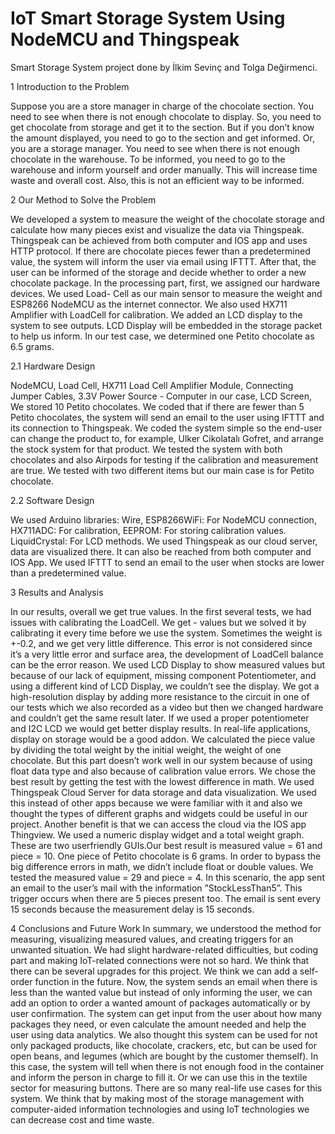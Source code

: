 # IoT Smart Storage System Using NodeMCU and Thingspeak

Smart Storage System project done by İlkim Sevinç and Tolga Değirmenci.

1 Introduction to the Problem

Suppose you are a store manager in charge of the
chocolate section. You need to see when there is
not enough chocolate to display. So, you need to
get chocolate from storage and get it to the section.
But if you don’t know the amount displayed, you
need to go to the section and get informed.
Or, you are a storage manager. You need to see
when there is not enough chocolate in the warehouse.
To be informed, you need to go to the warehouse
and inform yourself and order manually.
This will increase time waste and overall cost.
Also, this is not an efficient way to be informed.

2 Our Method to Solve the Problem

We developed a system to measure the weight
of the chocolate storage and calculate how many
pieces exist and visualize the data via Thingspeak.
Thingspeak can be achieved from both computer
and IOS app and uses HTTP protocol. If there
are chocolate pieces fewer than a predetermined
value, the system will inform the user via email
using IFTTT. After that, the user can be informed
of the storage and decide whether to order a new
chocolate package. In the processing part, first,
we assigned our hardware devices. We used Load-
Cell as our main sensor to measure the weight and
ESP8266 NodeMCU as the internet connector. We
also used HX711 Amplifier with LoadCell for calibration.
We added an LCD display to the system to
see outputs. LCD Display will be embedded in the
storage packet to help us inform. In our test case,
we determined one Petito chocolate as 6.5 grams.

2.1 Hardware Design

NodeMCU, Load Cell, HX711 Load Cell Amplifier
Module, Connecting Jumper Cables, 3.3V
Power Source - Computer in our case, LCD
Screen,
We stored 10 Petito chocolates. We coded that if
there are fewer than 5 Petito chocolates, the system
will send an email to the user using IFTTT and its
connection to Thingspeak. We coded the system simple 
so the end-user can change the product to,
for example, Ulker Cikolatalı Gofret, and arrange
the stock system for that product. We tested the
system with both chocolates and also Airpods for
testing if the calibration and measurement are true.
We tested with two different items but our main
case is for Petito chocolate.

2.2 Software Design

We used Arduino libraries:
Wire,
ESP8266WiFi: For NodeMCU connection,
HX711ADC: For calibration,
EEPROM: For storing calibration values.
LiquidCrystal: For LCD methods.
We used Thingspeak as our cloud server, data are
visualized there. It can also be reached from both
computer and IOS App.
We used IFTTT to send an email to the user when
stocks are lower than a predetermined value.

3 Results and Analysis

In our results, overall we get true values. In the
first several tests, we had issues with calibrating
the LoadCell. We get - values but we solved it by
calibrating it every time before we use the system.
Sometimes the weight is +-0.2, and we get very
little difference. This error is not considered since
it’s a very little error and surface area, the development
of LoadCell balance can be the error reason.
We used LCD Display to show measured values
but because of our lack of equipment, missing
component Potentiometer, and using a different
kind of LCD Display, we couldn’t see the display.
We got a high-resolution display by adding more
resistance to the circuit in one of our tests which
we also recorded as a video but then we changed
hardware and couldn’t get the same result later. If
we used a proper potentiometer and I2C LCD we
would get better display results. In real-life applications,
display on storage would be a good addon.
We calculated the piece value by dividing the total
weight by the initial weight, the weight of one
chocolate. But this part doesn’t work well in our
system because of using float data type and also
because of calibration value errors. We chose the
best result by getting the test with the lowest difference
in math.
We used Thingspeak Cloud Server for data storage
and data visualization. We used this instead
of other apps because we were familiar with it and
also we thought the types of different graphs and
widgets could be useful in our project. Another
benefit is that we can access the cloud via the IOS
app Thingview. We used a numeric display widget
and a total weight graph. These are two userfriendly
GUIs.Our best result is measured value = 61 and piece =
10. One piece of Petito chocolate is 6 grams. In
order to bypass the big difference errors in math,
we didn’t include float or double values.
We tested the measured value = 29 and piece = 4.
In this scenario, the app sent an email to the user’s
mail with the information ”StockLessThan5”. This
trigger occurs when there are 5 pieces present too.
The email is sent every 15 seconds because the
measurement delay is 15 seconds.

4 Conclusions and Future Work
In summary, we understood the method for measuring,
visualizing measured values, and creating
triggers for an unwanted situation. We had slight
hardware-related difficulties, but coding part and
making IoT-related connections were not so hard.
We think that there can be several upgrades for this
project. We think we can add a self-order function
in the future. Now, the system sends an email when
there is less than the wanted value but instead of
only informing the user, we can add an option to
order a wanted amount of packages automatically
or by user confirmation. The system can get input
from the user about how many packages they need,
or even calculate the amount needed and help the
user using data analytics.
We also thought this system can be used for not
only packaged products, like chocolate, crackers,
etc, but can be used for open beans, and legumes
(which are bought by the customer themself). In
this case, the system will tell when there is not
enough food in the container and inform the person
in charge to fill it. Or we can use this in the
textile sector for measuring buttons. There are so
many real-life use cases for this system.
We think that by making most of the storage management
with computer-aided information technologies
and using IoT technologies we can decrease
cost and time waste.


